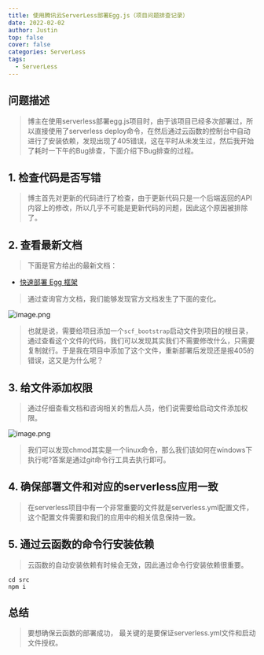 ```yaml
---
title: 使用腾讯云ServerLess部署Egg.js（项目问题排查记录）
date: 2022-02-02
author: Justin
top: false
cover: false
categories: ServerLess
tags:
  - ServerLess
---
```


## 问题描述
> 博主在使用serverless部署egg.js项目时，由于该项目已经多次部署过，所以直接使用了serverless deploy命令，在然后通过云函数的控制台中自动进行了安装依赖，发现出现了405错误，这在平时从未发生过，然后我开始了耗时一下午的Bug排查，下面介绍下Bug排查的过程。

## 1. 检查代码是否写错
> 博主首先对更新的代码进行了检查，由于更新代码只是一个后端返回的API内容上的修改，所以几乎不可能是更新代码的问题，因此这个原因被排除了。

## 2. 查看最新文档
> 下面是官方给出的最新文档：

* [快速部署 Egg 框架](https://cloud.tencent.com/document/product/1154/40492)

> 通过查询官方文档，我们能够发现官方文档发生了下面的变化。

![image.png](https://img-blog.csdnimg.cn/img_convert/118dc519cac4904651131feb74e50de9.png)

> 也就是说，需要给项目添加一个`scf_bootstrap`启动文件到项目的根目录，通过查看这个文件的代码，我们可以发现其实我们不需要修改什么，只需要复制就行。于是我在项目中添加了这个文件，重新部署后发现还是报405的错误，这又是为什么呢？

## 3. 给文件添加权限
> 通过仔细查看文档和咨询相关的售后人员，他们说需要给启动文件添加权限。

![image.png](https://img-blog.csdnimg.cn/img_convert/c0f050035c7c52d686eb825670b024b8.png)

> 我们可以发现chmod其实是一个linux命令，那么我们该如何在windows下执行呢?答案是通过git命令行工具去执行即可。

## 4. 确保部署文件和对应的serverless应用一致
> 在serverless项目中有一个非常重要的文件就是serverless.yml配置文件，这个配置文件需要和我们的应用中的相关信息保持一致。

## 5. 通过云函数的命令行安装依赖
> 云函数的自动安装依赖有时候会无效，因此通过命令行安装依赖很重要。

```shell
cd src
npm i
```

## 总结
> 要想确保云函数的部署成功， 最关键的是要保证serverless.yml文件和启动文件授权。

